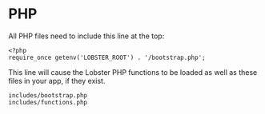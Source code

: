 # PHP
All PHP files need to include this line at the top:

    <?php
    require_once getenv('LOBSTER_ROOT') . '/bootstrap.php';

This line will cause the Lobster PHP functions to be loaded as well as these files in your app, if they exist.

    includes/bootstrap.php
    includes/functions.php